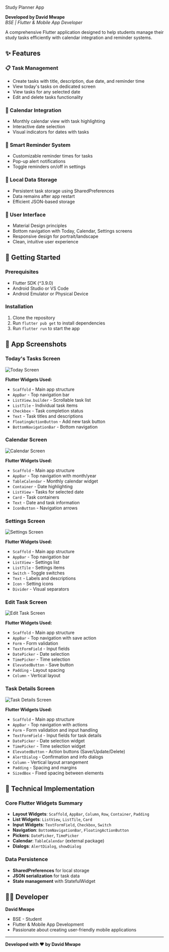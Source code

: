 Study Planner App

**Developed by David Mwape**  
*BSE | Flutter & Mobile App Developer*

A comprehensive Flutter application designed to help students manage their study tasks efficiently with calendar integration and reminder systems.

## ✨ Features

### 📋 Task Management
- Create tasks with title, description, due date, and reminder time
- View today's tasks on dedicated screen
- View tasks for any selected date
- Edit and delete tasks functionality

### 📅 Calendar Integration
- Monthly calendar view with task highlighting
- Interactive date selection
- Visual indicators for dates with tasks

### 🔔 Smart Reminder System
- Customizable reminder times for tasks
- Pop-up alert notifications
- Toggle reminders on/off in settings

### 💾 Local Data Storage
- Persistent task storage using SharedPreferences
- Data remains after app restart
- Efficient JSON-based storage

### 🎨 User Interface
- Material Design principles
- Bottom navigation with Today, Calendar, Settings screens
- Responsive design for portrait/landscape
- Clean, intuitive user experience

## 🚀 Getting Started

### Prerequisites
- Flutter SDK (^3.9.0)
- Android Studio or VS Code
- Android Emulator or Physical Device

### Installation
1. Clone the repository
2. Run `flutter pub get` to install dependencies
3. Run `flutter run` to start the app

## 📱 App Screenshots

### Today's Tasks Screen
![Today Screen](screenshots/today_screen.png)

**Flutter Widgets Used:**
- `Scaffold` - Main app structure
- `AppBar` - Top navigation bar
- `ListView.builder` - Scrollable task list
- `ListTile` - Individual task items
- `Checkbox` - Task completion status
- `Text` - Task titles and descriptions
- `FloatingActionButton` - Add new task button
- `BottomNavigationBar` - Bottom navigation

### Calendar Screen
![Calendar Screen](screenshots/calendar_screen.png)

**Flutter Widgets Used:**
- `Scaffold` - Main app structure
- `AppBar` - Top navigation with month/year
- `TableCalendar` - Monthly calendar widget
- `Container` - Date highlighting
- `ListView` - Tasks for selected date
- `Card` - Task containers
- `Text` - Date and task information
- `IconButton` - Navigation arrows

### Settings Screen
![Settings Screen](screenshots/settings_screen.png)

**Flutter Widgets Used:**
- `Scaffold` - Main app structure
- `AppBar` - Top navigation bar
- `ListView` - Settings list
- `ListTile` - Settings items
- `Switch` - Toggle switches
- `Text` - Labels and descriptions
- `Icon` - Setting icons
- `Divider` - Visual separators

### Edit Task Screen
![Edit Task Screen](screenshots/editTask_screen.png)

**Flutter Widgets Used:**
- `Scaffold` - Main app structure
- `AppBar` - Top navigation with save action
- `Form` - Form validation
- `TextFormField` - Input fields
- `DatePicker` - Date selection
- `TimePicker` - Time selection
- `ElevatedButton` - Save button
- `Padding` - Layout spacing
- `Column` - Vertical layout

### Task Details Screen
![Task Details Screen](screenshots/editTask_screen.png)

**Flutter Widgets Used:**
- `Scaffold` - Main app structure
- `AppBar` - Top navigation with actions
- `Form` - Form validation and input handling
- `TextFormField` - Input fields for task details
- `DatePicker` - Date selection widget
- `TimePicker` - Time selection widget
- `ElevatedButton` - Action buttons (Save/Update/Delete)
- `AlertDialog` - Confirmation and info dialogs
- `Column` - Vertical layout arrangement
- `Padding` - Spacing and margins
- `SizedBox` - Fixed spacing between elements

## 🎯 Technical Implementation

### Core Flutter Widgets Summary
- **Layout Widgets**: `Scaffold`, `AppBar`, `Column`, `Row`, `Container`, `Padding`
- **List Widgets**: `ListView`, `ListTile`, `Card`
- **Input Widgets**: `TextFormField`, `Checkbox`, `Switch`
- **Navigation**: `BottomNavigationBar`, `FloatingActionButton`
- **Pickers**: `DatePicker`, `TimePicker`
- **Calendar**: `TableCalendar` (external package)
- **Dialogs**: `AlertDialog`, `showDialog`

### Data Persistence
- **SharedPreferences** for local storage
- **JSON serialization** for task data
- **State management** with StatefulWidget

## 👨‍💻 Developer

**David Mwape**
- BSE - Student
- Flutter & Mobile App Development
- Passionate about creating user-friendly mobile applications

---
**Developed with ❤️ by David Mwape**
